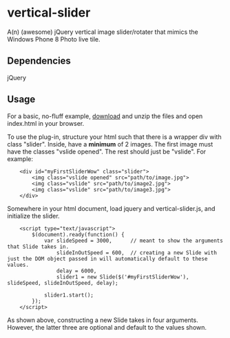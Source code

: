 vertical-slider
===============

A(n) (awesome) jQuery vertical image slider/rotater that mimics the Windows Phone 8 Photo live tile.



Dependencies
---------------
jQuery



Usage
---------------
For a basic, no-fluff example, [download](https://github.com/rickyliang/vertical-slider/archive/master.zip) and unzip the files and open index.html in your browser.

To use the plug-in, structure your html such that there is a wrapper div with class "slider". Inside, have a **minimum** of 2 images. The first image must have the classes "vslide opened". The rest should just be "vslide". For example:

        <div id="myFirstSliderWow" class="slider">
            <img class="vslide opened" src="path/to/image.jpg">
            <img class="vslide" src="path/to/image2.jpg">
            <img class="vslide" src="path/to/image3.jpg">
        </div>
        
Somewhere in your html document, load jquery and vertical-slider.js, and initialize the slider.

        <script type="text/javascript">
            $(document).ready(function() {
                var slideSpeed = 3000,      // meant to show the arguments that Slide takes in.
                    slideInOutSpeed = 600,  // creating a new Slide with just the DOM object passed in will automatically default to these values.
                    delay = 6000,
                    slider1 = new Slide($('#myFirstSliderWow'), slideSpeed, slideInOutSpeed, delay);
                
                slider1.start();
            });
        </script>

As shown above, constructing a new Slide takes in four arguments. However, the latter three are optional and default to the values shown.